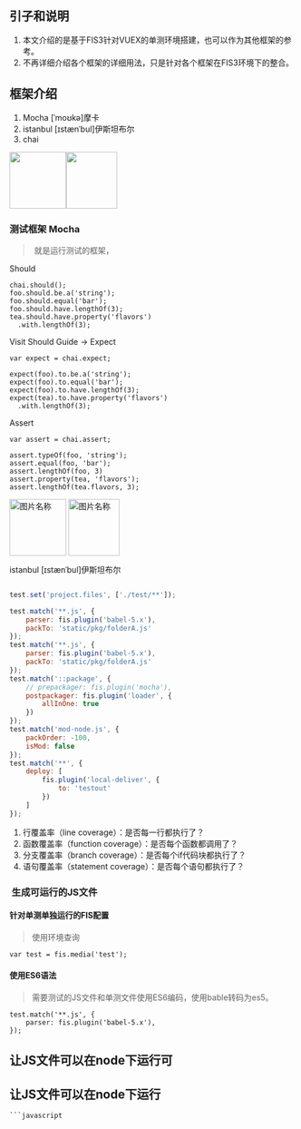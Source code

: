 ## 引子和说明
1. 本文介绍的是基于FIS3针对VUEX的单测环境搭建，也可以作为其他框架的参考。
2. 不再详细介绍各个框架的详细用法，只是针对各个框架在FIS3环境下的整合。


## 框架介绍
1. Mocha [ˈmoʊkə]摩卡
2. istanbul [ɪstænˈbul]伊斯坦布尔
3. chai 


<img src="http://cldup.com/xFVFxOioAU.svg" width = "100" height = "100" style="float:left"/>
<img src="https://camo.githubusercontent.com/431283cc1643d02167aac31067137897507c60fc/687474703a2f2f636861696a732e636f6d2f696d672f636861692d6c6f676f2e706e67" width = "90" height = "100" />

### 测试框架 Mocha
>  就是运行测试的框架，


Should
```
chai.should();
foo.should.be.a('string');
foo.should.equal('bar');
foo.should.have.lengthOf(3);
tea.should.have.property('flavors')
  .with.lengthOf(3);
```
                
Visit Should Guide →
Expect
```
var expect = chai.expect;

expect(foo).to.be.a('string');
expect(foo).to.equal('bar');
expect(foo).to.have.lengthOf(3);
expect(tea).to.have.property('flavors')
  .with.lengthOf(3);
```              

Assert
```
var assert = chai.assert;

assert.typeOf(foo, 'string');
assert.equal(foo, 'bar');
assert.lengthOf(foo, 3)
assert.property(tea, 'flavors');
assert.lengthOf(tea.flavors, 3);
```
<img src="http://cldup.com/xFVFxOioAU.svg" width = "100" height = "100" alt="图片名称" align=center />
<img src="https://camo.githubusercontent.com/431283cc1643d02167aac31067137897507c60fc/687474703a2f2f636861696a732e636f6d2f696d672f636861692d6c6f676f2e706e67" width = "90" height = "100" alt="图片名称" align=center />

istanbul [ɪstænˈbul]伊斯坦布尔

```javascript

test.set('project.files', ['./test/**']);

test.match('**.js', {
    parser: fis.plugin('babel-5.x'),
    packTo: 'static/pkg/folderA.js'
});
test.match('**.js', {
    parser: fis.plugin('babel-5.x'),
    packTo: 'static/pkg/folderA.js'
});
test.match('::package', {
    // prepackager: fis.plugin('mocha'),
    postpackager: fis.plugin('loader', {
        allInOne: true
    })
});
test.match('mod-node.js', {
    packOrder: -100,
    isMod: false
});
test.match('**', {
    deploy: [
        fis.plugin('local-deliver', {
            to: 'testout'
        })
    ]
});
```
1. 行覆盖率（line coverage）：是否每一行都执行了？
2. 函数覆盖率（function coverage）：是否每个函数都调用了？
3. 分支覆盖率（branch coverage）：是否每个if代码块都执行了？
4. 语句覆盖率（statement coverage）：是否每个语句都执行了？


###  生成可运行的JS文件
#### 针对单测单独运行的FIS配置
> 使用环境查询
```
var test = fis.media('test');
```

#### 使用ES6语法
> 需要测试的JS文件和单测文件使用ES6编码，使用bable转码为es5。
```
test.match('**.js', {
    parser: fis.plugin('babel-5.x'),
});
```
## 让JS文件可以在node下运行可
## 让JS文件可以在node下运行
```javascript运行
```javascript
